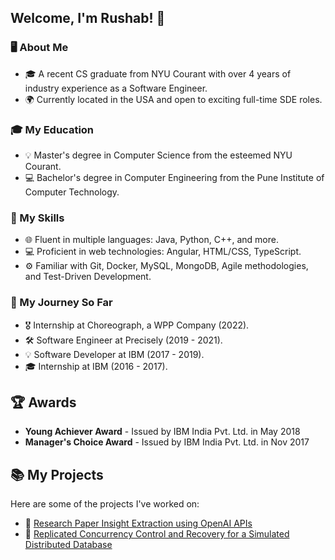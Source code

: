 ## Welcome, I'm Rushab! 👋

### 🖥️ About Me
- 🎓 A recent CS graduate from NYU Courant with over 4 years of industry experience as a Software Engineer.
- 🌍 Currently located in the USA and open to exciting full-time SDE roles.

### 🎓 My Education
- 💡 Master's degree in Computer Science from the esteemed NYU Courant.
- 💻 Bachelor's degree in Computer Engineering from the Pune Institute of Computer Technology.

### 🔧 My Skills
- 🌐 Fluent in multiple languages: Java, Python, C++, and more.
- 💻 Proficient in web technologies: Angular, HTML/CSS, TypeScript.
- ⚙️ Familiar with Git, Docker, MySQL, MongoDB, Agile methodologies, and Test-Driven Development.

### 🚀 My Journey So Far
- 🎖️ Internship at Choreograph, a WPP Company (2022).
- 🛠️ Software Engineer at Precisely (2019 - 2021).
- 💡 Software Developer at IBM (2017 - 2019).
- 🎓 Internship at IBM (2016 - 2017).

<!-- ### 📚 Lifelong Learning
- 📅 Regularly attend tech conferences and workshops.
- 📚 Read tech blogs and articles for latest updates.
- 🎓 Take online courses to learn new technologies and improve skills. -->

## 🏆 Awards
- **Young Achiever Award** - Issued by IBM India Pvt. Ltd. in May 2018
- **Manager's Choice Award** - Issued by IBM India Pvt. Ltd. in Nov 2017

## 📚 My Projects
Here are some of the projects I've worked on:

- 📄 [Research Paper Insight Extraction using OpenAI APIs](https://github.com/rushab-shah/research-insights-extractor)
- 💾 [Replicated Concurrency Control and Recovery for a Simulated Distributed Database](https://github.com/rushab-shah/DistributedDatabaseSim)
